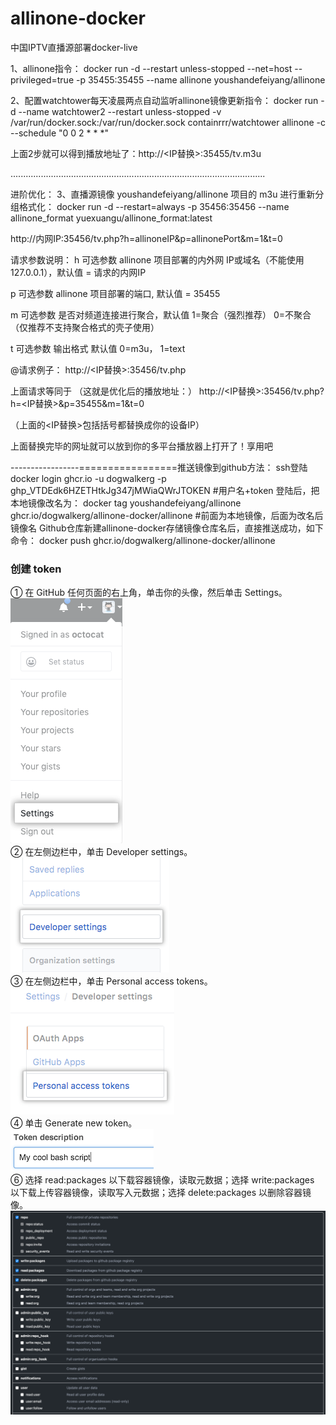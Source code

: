 # allinone-docker
中国IPTV直播源部署docker-live


1、allinone指令：
docker run -d --restart unless-stopped --net=host --privileged=true -p 35455:35455 --name allinone youshandefeiyang/allinone

2、配置watchtower每天凌晨两点自动监听allinone镜像更新指令：
docker run -d --name watchtower2 --restart unless-stopped -v /var/run/docker.sock:/var/run/docker.sock containrrr/watchtower allinone -c --schedule "0 0 2 * * *"

上面2步就可以得到播放地址了：http://<IP替换>:35455/tv.m3u

.....................................................................................................

进阶优化：
3、直播源镜像 youshandefeiyang/allinone 项目的 m3u 进行重新分组格式化：
docker run -d --restart=always -p 35456:35456 --name allinone_format yuexuangu/allinone_format:latest


http://内网IP:35456/tv.php?h=allinoneIP&p=allinonePort&m=1&t=0

请求参数说明：
h 可选参数 allinone 项目部署的内外网 IP或域名（不能使用 127.0.0.1），默认值 = 请求的内网IP

p 可选参数 allinone 项目部署的端口, 默认值 = 35455

m 可选参数 是否对频道连接进行聚合，默认值 1=聚合（强烈推荐） 0=不聚合（仅推荐不支持聚合格式的壳子使用）

t 可选参数 输出格式 默认值 0=m3u， 1=text

@请求例子：
http://<IP替换>:35456/tv.php

上面请求等同于
（这就是优化后的播放地址：）
http://<IP替换>:35456/tv.php?h=<IP替换>&p=35455&m=1&t=0

（上面的<IP替换>包括括号都替换成你的设备IP）

上面替换完毕的网址就可以放到你的多平台播放器上打开了！享用吧

-----------------=================推送镜像到github方法：
ssh登陆   docker login ghcr.io -u dogwalkerg -p ghp_VTDEdk6HZETHtkJg347jMWiaQWrJTOKEN         #用户名+token
登陆后，把本地镜像改名为：
docker tag youshandefeiyang/allinone ghcr.io/dogwalkerg/allinone-docker/allinone               #前面为本地镜像，后面为改名后镜像名
Github仓库新建allinone-docker存储镜像仓库名后，直接推送成功，如下命令：
docker push ghcr.io/dogwalkerg/allinone-docker/allinone

### 创建 token
① 在 GitHub 任何页面的右上角，单击你的头像，然后单击 Settings。
<br>![图片描述](./1.png)
<br>② 在左侧边栏中，单击 Developer settings。
<br>![图片描述](./2.png)
<br>③ 在左侧边栏中，单击 Personal access tokens。
<br>![图片描述](./3.png)
<br>④ 单击 Generate new token。
<br>![图片描述](./5.png)
<br>⑥ 选择 read:packages 以下载容器镜像，读取元数据；选择 write:packages 以下载上传容器镜像，读取写入元数据；选择 delete:packages 以删除容器镜像。
<br>![图片描述](./4.png)
